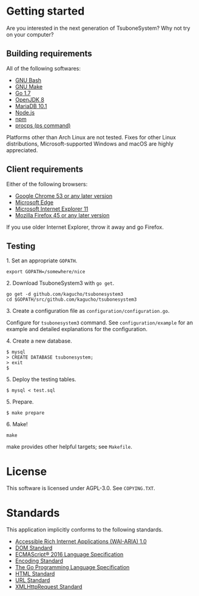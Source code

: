 # Getting started

Are you interested in the next generation of TsuboneSystem? Why not try on your
computer?

## Building requirements
All of the following softwares:

* [GNU Bash](https://www.gnu.org/software/bash/)
* [GNU Make](https://www.gnu.org/software/make/)
* [Go 1.7](https://golang.org/)
* [OpenJDK 8](http://openjdk.java.net/)
* [MariaDB 10.1](https://mariadb.org/)
* [Node.js](https://nodejs.org/)
* [npm](https://npmjs.com/)
* [procps (ps command)](https://gitlab.com/procps-ng/procps)

Platforms other than Arch Linux are not tested. Fixes for other Linux
distributions, Microsoft-supported Windows and macOS are highly appreciated.

## Client requirements
Either of the following browsers:

* [Google Chrome 53 or any later version](https://www.google.com/chrome/browser/)
* [Microsoft Edge](https://www.microsoft.com/ja-jp/windows/microsoft-edge)
* [Microsoft Internet Explorer 11](https://support.microsoft.com/ja-jp/products/internet-explorer)
* [Mozilla Firefox 45 or any later version](https://www.mozilla.org/en-US/firefox/)

If you use older Internet Explorer, throw it away and go Firefox.

## Testing
1\. Set an appropriate `GOPATH`.

```
export GOPATH=/somewhere/nice
```

2\. Download TsuboneSystem3 with `go get`.

```
go get -d github.com/kagucho/tsubonesystem3
cd $GOPATH/src/github.com/kagucho/tsubonesystem3
```

3\. Create a configuration file as `configuration/configuration.go`.

Configure for `tsubonesystem3` command. See `configuration/example` for an
example and detailed explanations for the configuration.

4\. Create a new database.

```
$ mysql
> CREATE DATABASE tsubonesystem;
> exit
$
```

5\. Deploy the testing tables.

```
$ mysql < test.sql
```

5\. Prepare.

```
$ make prepare
```

6\. Make!

```
make
```

make provides other helpful targets; see `Makefile`.

# License
This software is licensed under AGPL-3.0. See `COPYING.TXT`.

# Standards
This application implicitly conforms to the following standards.

* [Accessible Rich Internet Applications (WAI-ARIA) 1.0](https://www.w3.org/TR/2014/REC-wai-aria-20140320/)
* [DOM Standard](https://dom.spec.whatwg.org/)
* [ECMAScript® 2016 Language Specification](http://www.ecma-international.org/ecma-262/7.0/index.html)
* [Encoding Standard](https://encoding.spec.whatwg.org/)
* [The Go Programming Language Specification](https://golang.org/ref/spec)
* [HTML Standard](https://html.spec.whatwg.org/)
* [URL Standard](https://url.spec.whatwg.org/)
* [XMLHttpRequest Standard](https://xhr.spec.whatwg.org/)
